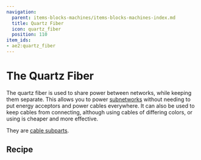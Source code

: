 ```yaml
---
navigation:
  parent: items-blocks-machines/items-blocks-machines-index.md
  title: Quartz Fiber
  icon: quartz_fiber
  position: 110
item_ids:
- ae2:quartz_fiber
---
```


# The Quartz Fiber

<GameScene zoom="8">
<ImportStructure src="../assets/assemblies/quartz_fiber.snbt" />
<IsometricCamera yaw="195" pitch="30" />
</GameScene>

The quartz fiber is used to share power between networks, while keeping them separate. This allows you to power
[subnetworks](../ae2-mechanics/subnetworks.md)
without needing to put energy acceptors and power cables everywhere. It can also be used to keep cables from connecting,
although using cables of differing colors, or using <ItemLink id="cable_anchor" /> is cheaper and more effective.

They are [cable subparts](../ae2-mechanics/cable-subparts.md).

## Recipe

<RecipeFor id="quartz_fiber" />
